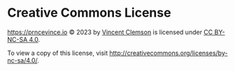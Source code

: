 
# Creative Commons License

<https://prncevince.io> © 2023 by [Vincent Clemson](./about) is licensed
under [CC BY-NC-SA
4.0](http://creativecommons.org/licenses/by-nc-sa/4.0/).

To view a copy of this license, visit
<http://creativecommons.org/licenses/by-nc-sa/4.0/>.
